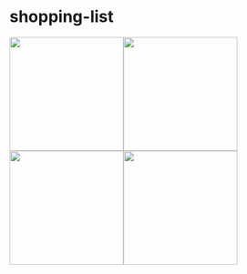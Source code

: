 # shopping-list

<img src="https://user-images.githubusercontent.com/74399005/183122002-ceebe3ae-6de4-42c6-80b3-86250f6a98bf.jpg" width="200"><img src="https://user-images.githubusercontent.com/74399005/183122012-be2b040c-5fb7-4934-93f3-9ed90540b58c.jpg" width="200"><img src="https://user-images.githubusercontent.com/74399005/183122014-deb92b03-c78d-4b79-a798-bf43be73e8d0.jpg" width="200"><img src="https://user-images.githubusercontent.com/74399005/183122015-65f765bf-e31a-45af-a2f4-21cf165a29b2.jpg" width="200">

